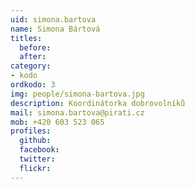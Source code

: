 ```yaml
---
uid: simona.bartova
name: Simona Bártová 
titles:
  before: 
  after:
category: 
- kodo
ordkodo: 3
img: people/simona-bartova.jpg
description: Koordinátorka dobrovolníků
mail: simona.bartova@pirati.cz
mob: +420 603 523 065  
profiles:
  github:       
  facebook: 
  twitter: 		  
  flickr:		  
---
```


